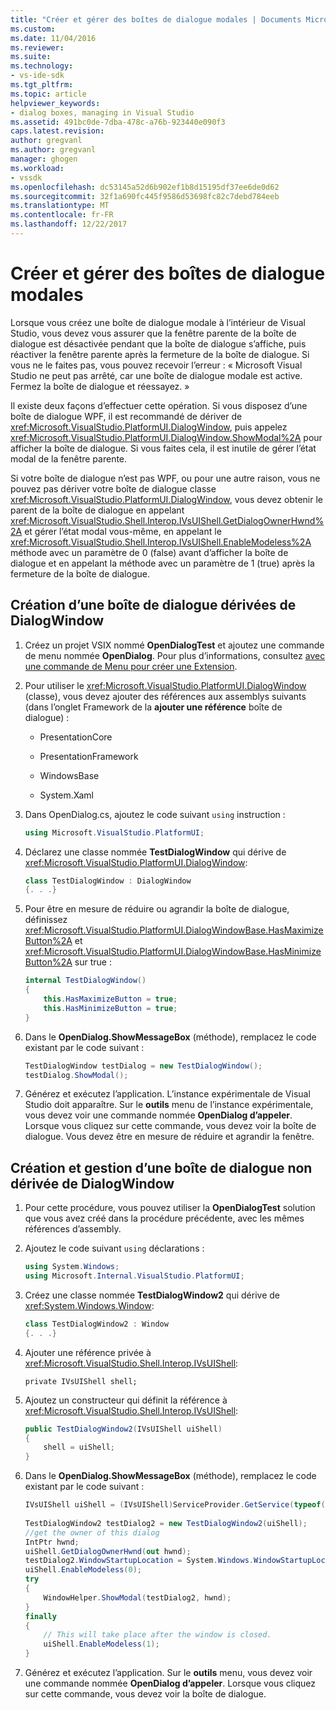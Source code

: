 ```yaml
---
title: "Créer et gérer des boîtes de dialogue modales | Documents Microsoft"
ms.custom: 
ms.date: 11/04/2016
ms.reviewer: 
ms.suite: 
ms.technology:
- vs-ide-sdk
ms.tgt_pltfrm: 
ms.topic: article
helpviewer_keywords:
- dialog boxes, managing in Visual Studio
ms.assetid: 491bc0de-7dba-478c-a76b-923440e090f3
caps.latest.revision: 
author: gregvanl
ms.author: gregvanl
manager: ghogen
ms.workload:
- vssdk
ms.openlocfilehash: dc53145a52d6b902ef1b8d15195df37ee6de0d62
ms.sourcegitcommit: 32f1a690fc445f9586d53698fc82c7debd784eeb
ms.translationtype: MT
ms.contentlocale: fr-FR
ms.lasthandoff: 12/22/2017
---
```

# <a name="creating-and-managing-modal-dialog-boxes"></a>Créer et gérer des boîtes de dialogue modales
Lorsque vous créez une boîte de dialogue modale à l’intérieur de Visual Studio, vous devez vous assurer que la fenêtre parente de la boîte de dialogue est désactivée pendant que la boîte de dialogue s’affiche, puis réactiver la fenêtre parente après la fermeture de la boîte de dialogue. Si vous ne le faites pas, vous pouvez recevoir l’erreur : « Microsoft Visual Studio ne peut pas arrêté, car une boîte de dialogue modale est active. Fermez la boîte de dialogue et réessayez. »  
  
 Il existe deux façons d’effectuer cette opération. Si vous disposez d’une boîte de dialogue WPF, il est recommandé de dériver de <xref:Microsoft.VisualStudio.PlatformUI.DialogWindow>, puis appelez <xref:Microsoft.VisualStudio.PlatformUI.DialogWindow.ShowModal%2A> pour afficher la boîte de dialogue. Si vous faites cela, il est inutile de gérer l’état modal de la fenêtre parente.  
  
 Si votre boîte de dialogue n’est pas WPF, ou pour une autre raison, vous ne pouvez pas dériver votre boîte de dialogue classe <xref:Microsoft.VisualStudio.PlatformUI.DialogWindow>, vous devez obtenir le parent de la boîte de dialogue en appelant <xref:Microsoft.VisualStudio.Shell.Interop.IVsUIShell.GetDialogOwnerHwnd%2A> et gérer l’état modal vous-même, en appelant le <xref:Microsoft.VisualStudio.Shell.Interop.IVsUIShell.EnableModeless%2A> méthode avec un paramètre de 0 (false) avant d’afficher la boîte de dialogue et en appelant la méthode avec un paramètre de 1 (true) après la fermeture de la boîte de dialogue.  
  
## <a name="creating-a-dialog-box-derived-from-dialogwindow"></a>Création d’une boîte de dialogue dérivées de DialogWindow  
  
1.  Créez un projet VSIX nommé **OpenDialogTest** et ajoutez une commande de menu nommée **OpenDialog**. Pour plus d’informations, consultez [avec une commande de Menu pour créer une Extension](../extensibility/creating-an-extension-with-a-menu-command.md).  
  
2.  Pour utiliser le <xref:Microsoft.VisualStudio.PlatformUI.DialogWindow> (classe), vous devez ajouter des références aux assemblys suivants (dans l’onglet Framework de la **ajouter une référence** boîte de dialogue) :  
  
    -   PresentationCore  
  
    -   PresentationFramework  
  
    -   WindowsBase  
  
    -   System.Xaml  
  
3.  Dans OpenDialog.cs, ajoutez le code suivant `using` instruction :  
  
    ```csharp  
    using Microsoft.VisualStudio.PlatformUI;  
    ```  
  
4.  Déclarez une classe nommée **TestDialogWindow** qui dérive de <xref:Microsoft.VisualStudio.PlatformUI.DialogWindow>:  
  
    ```csharp  
    class TestDialogWindow : DialogWindow  
    {. . .}  
    ```  
  
5.  Pour être en mesure de réduire ou agrandir la boîte de dialogue, définissez <xref:Microsoft.VisualStudio.PlatformUI.DialogWindowBase.HasMaximizeButton%2A> et <xref:Microsoft.VisualStudio.PlatformUI.DialogWindowBase.HasMinimizeButton%2A> sur true :  
  
    ```csharp  
    internal TestDialogWindow()  
    {  
        this.HasMaximizeButton = true;  
        this.HasMinimizeButton = true;  
    }  
    ```  
  
6.  Dans le **OpenDialog.ShowMessageBox** (méthode), remplacez le code existant par le code suivant :  
  
    ```csharp  
    TestDialogWindow testDialog = new TestDialogWindow();  
    testDialog.ShowModal();  
    ```  
  
7.  Générez et exécutez l’application. L’instance expérimentale de Visual Studio doit apparaître. Sur le **outils** menu de l’instance expérimentale, vous devez voir une commande nommée **OpenDialog d’appeler**. Lorsque vous cliquez sur cette commande, vous devez voir la boîte de dialogue. Vous devez être en mesure de réduire et agrandir la fenêtre.  
  
## <a name="creating-and-managing-a-dialog-box-not-derived-from-dialogwindow"></a>Création et gestion d’une boîte de dialogue non dérivée de DialogWindow  
  
1.  Pour cette procédure, vous pouvez utiliser la **OpenDialogTest** solution que vous avez créé dans la procédure précédente, avec les mêmes références d’assembly.  
  
2.  Ajoutez le code suivant `using` déclarations :  
  
    ```csharp  
    using System.Windows;  
    using Microsoft.Internal.VisualStudio.PlatformUI;  
    ```  
  
3.  Créez une classe nommée **TestDialogWindow2** qui dérive de <xref:System.Windows.Window>:  
  
    ```csharp  
    class TestDialogWindow2 : Window  
    {. . .}  
    ```  
  
4.  Ajouter une référence privée à <xref:Microsoft.VisualStudio.Shell.Interop.IVsUIShell>:  
  
    ```  
    private IVsUIShell shell;  
    ```  
  
5.  Ajoutez un constructeur qui définit la référence à <xref:Microsoft.VisualStudio.Shell.Interop.IVsUIShell>:  
  
    ```csharp  
    public TestDialogWindow2(IVsUIShell uiShell)  
    {  
        shell = uiShell;  
    }  
    ```  
  
6.  Dans le **OpenDialog.ShowMessageBox** (méthode), remplacez le code existant par le code suivant :  
  
    ```csharp  
    IVsUIShell uiShell = (IVsUIShell)ServiceProvider.GetService(typeof(SVsUIShell));  
  
    TestDialogWindow2 testDialog2 = new TestDialogWindow2(uiShell);  
    //get the owner of this dialog  
    IntPtr hwnd;  
    uiShell.GetDialogOwnerHwnd(out hwnd);  
    testDialog2.WindowStartupLocation = System.Windows.WindowStartupLocation.CenterOwner;  
    uiShell.EnableModeless(0);  
    try  
    {  
        WindowHelper.ShowModal(testDialog2, hwnd);  
    }  
    finally  
    {  
        // This will take place after the window is closed.  
        uiShell.EnableModeless(1);  
    }  
    ```  
  
7.  Générez et exécutez l’application. Sur le **outils** menu, vous devez voir une commande nommée **OpenDialog d’appeler**. Lorsque vous cliquez sur cette commande, vous devez voir la boîte de dialogue.